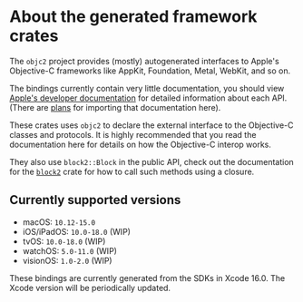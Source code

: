 # About the generated framework crates

The `objc2` project provides (mostly) autogenerated interfaces to Apple's
Objective-C frameworks like AppKit, Foundation, Metal, WebKit, and so on.

The bindings currently contain very little documentation, you should view
[Apple's developer documentation][apple-doc-index] for detailed
information about each API. (There are [plans][#309] for importing that
documentation here).

These crates uses `objc2` to declare the external interface to the
Objective-C classes and protocols. It is highly recommended that you read
the documentation here for details on how the Objective-C interop works.

They also use `block2::Block` in the public API, check out the documentation
for the [`block2`] crate for how to call such methods using a closure.

[apple-doc-index]: https://developer.apple.com/documentation/technologies
[#309]: https://github.com/madsmtm/objc2/issues/309
[`block2`]: https://docs.rs/block2


## Currently supported versions

- macOS: `10.12-15.0`
- iOS/iPadOS: `10.0-18.0` (WIP)
- tvOS: `10.0-18.0` (WIP)
- watchOS: `5.0-11.0` (WIP)
- visionOS: `1.0-2.0` (WIP)

These bindings are currently generated from the SDKs in Xcode 16.0.
The Xcode version will be periodically updated.
